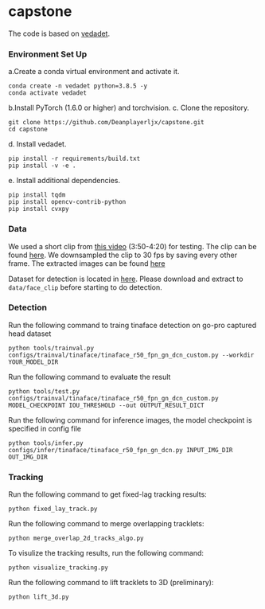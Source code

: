 # capstone
The code is based on [vedadet](https://github.com/Media-Smart/vedadet).

### Environment Set Up
a.Create a conda virtual environment and activate it.
```
conda create -n vedadet python=3.8.5 -y
conda activate vedadet
```
b.Install PyTorch (1.6.0 or higher) and torchvision.
c. Clone the repository.
```
git clone https://github.com/Deanplayerljx/capstone.git
cd capstone
```
d. Install vedadet.
```
pip install -r requirements/build.txt
pip install -v -e .
```
e. Install additional dependencies.
```
pip install tqdm
pip install opencv-contrib-python
pip install cvxpy
```

### Data
We used a short clip from [this video](https://www.youtube.com/watch?v=VD6Fc5d1VFU) (3:50-4:20) for testing. The clip can be found [here](https://drive.google.com/file/d/1Gv4O1XOem-Jwp0ICDQegC6k23MgvIUpC/view?usp=sharing). We downsampled the clip to 30 fps by saving every other frame. The extracted images can be found [here](https://drive.google.com/file/d/1xEPNLovIiK4r8-PxiaDqeap6iY4_4gdZ/view?usp=sharing)

Dataset for detection is located in [here](https://drive.google.com/file/d/1C550hilabCcMl56DZ58enhJw_usoUKJY/view?usp=sharing). Please download and extract to `data/face_clip` before starting to do detection. 


### Detection
Run the following command to traing tinaface detection on go-pro captured head dataset
```
python tools/trainval.py configs/trainval/tinaface/tinaface_r50_fpn_gn_dcn_custom.py --workdir YOUR_MODEL_DIR
```

Run the following command to evaluate the result
```
python tools/test.py configs/trainval/tinaface/tinaface_r50_fpn_gn_dcn_custom.py MODEL_CHECKPOINT IOU_THRESHOLD --out OUTPUT_RESULT_DICT
```

Run the following command for inference images, the model checkpoint is specified in config file

```
python tools/infer.py configs/infer/tinaface/tinaface_r50_fpn_gn_dcn.py INPUT_IMG_DIR OUT_IMG_DIR
```
### Tracking
Run the following command to get fixed-lag tracking results:
```
python fixed_lay_track.py
```
Run the following command to merge overlapping tracklets:
```
python merge_overlap_2d_tracks_algo.py
```
To visulize the tracking results, run the following command:
```
python visualize_tracking.py
```
Run the following command to lift tracklets to 3D (preliminary):
```
python lift_3d.py
```
